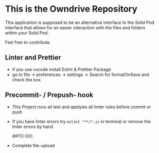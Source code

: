 # This is the Owndrive Repository

This application is supposed to be an alternative interface to the Solid Pod interface that allows for an easier interaction with the files and folders within your Solid Pod.

Feel free to contribute.

## Linter and Prettier

-   if you use vscode install Eslint & Prettier Package
-   go to file -> preferences -> settings -> Search for formatOnSave and check the box

## Precommit- / Prepush- hook

-   This Project runs all test and applyies all linter rules before commit or push
-   If you have linter errors try `eslint "**/*.js` in terminal or remove the linter errors by hand

    ##TO-DO:

-   Complete file-upload
